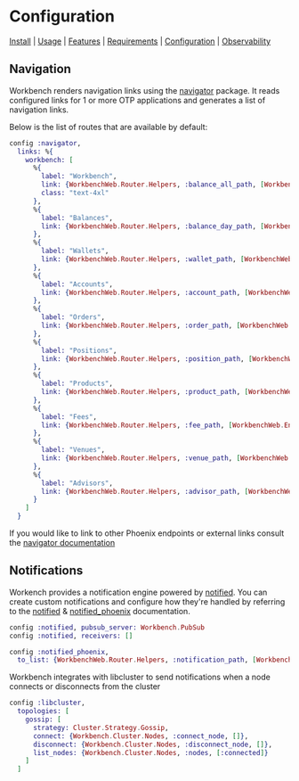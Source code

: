 # Configuration

[Install](../README.md#install) | [Usage](../README.md#usage) | [Features](./FEATURES.md) | [Requirements](./REQUIREMENTS.md) | [Configuration](./CONFIGURATION.md) | [Observability](./OBSERVABILITY.md)

## Navigation

Workbench renders navigation links using the [navigator](https://github.com/fremantle-industries/navigator)
package. It reads configured links for 1 or more OTP applications and generates
a list of navigation links.

Below is the list of routes that are available by default:

```elixir
config :navigator,
  links: %{
    workbench: [
      %{
        label: "Workbench",
        link: {WorkbenchWeb.Router.Helpers, :balance_all_path, [WorkbenchWeb.Endpoint, :index]},
        class: "text-4xl"
      },
      %{
        label: "Balances",
        link: {WorkbenchWeb.Router.Helpers, :balance_day_path, [WorkbenchWeb.Endpoint, :index]}
      },
      %{
        label: "Wallets",
        link: {WorkbenchWeb.Router.Helpers, :wallet_path, [WorkbenchWeb.Endpoint, :index]}
      },
      %{
        label: "Accounts",
        link: {WorkbenchWeb.Router.Helpers, :account_path, [WorkbenchWeb.Endpoint, :index]}
      },
      %{
        label: "Orders",
        link: {WorkbenchWeb.Router.Helpers, :order_path, [WorkbenchWeb.Endpoint, :index]}
      },
      %{
        label: "Positions",
        link: {WorkbenchWeb.Router.Helpers, :position_path, [WorkbenchWeb.Endpoint, :index]}
      },
      %{
        label: "Products",
        link: {WorkbenchWeb.Router.Helpers, :product_path, [WorkbenchWeb.Endpoint, :index]}
      },
      %{
        label: "Fees",
        link: {WorkbenchWeb.Router.Helpers, :fee_path, [WorkbenchWeb.Endpoint, :index]}
      },
      %{
        label: "Venues",
        link: {WorkbenchWeb.Router.Helpers, :venue_path, [WorkbenchWeb.Endpoint, :index]}
      },
      %{
        label: "Advisors",
        link: {WorkbenchWeb.Router.Helpers, :advisor_path, [WorkbenchWeb.Endpoint, :index]}
      }
    ]
  }
```

If you would like to link to other Phoenix endpoints or external links consult the [navigator documentation](https://github.com/fremantle-industries/navigator#usage)

## Notifications

Workench provides a notification engine powered by [notified](https://github.com/fremantle-industries/notified).
You can create custom notifications and configure how they're handled by
referring to the [notified](https://github.com/fremantle-industries/notified#configuration) & [notified_phoenix](https://github.com/fremantle-industries/notified_phoenix#usage)
documentation.

```elixir
config :notified, pubsub_server: Workbench.PubSub
config :notified, receivers: []

config :notified_phoenix,
  to_list: {WorkbenchWeb.Router.Helpers, :notification_path, [WorkbenchWeb.Endpoint, :index]}
```

Workbench integrates with libcluster to send notifications when a node connects or disconnects from the cluster

```elixir
config :libcluster,
  topologies: [
    gossip: [
      strategy: Cluster.Strategy.Gossip,
      connect: {Workbench.Cluster.Nodes, :connect_node, []},
      disconnect: {Workbench.Cluster.Nodes, :disconnect_node, []},
      list_nodes: {Workbench.Cluster.Nodes, :nodes, [:connected]}
    ]
  ]
```
